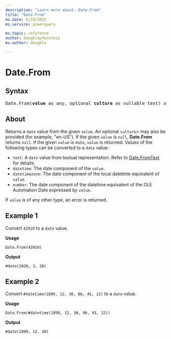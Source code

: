 ```yaml
---
description: "Learn more about: Date.From"
title: "Date.From"
ms.date: 5/19/2022
ms.service: powerquery

ms.topic: reference
author: dougklopfenstein
ms.author: dougklo

---
```

# Date.From

## Syntax

<pre>
Date.From(<b>value</b> as any, optional <b>culture</b> as nullable text) as nullable date
</pre>
  
## About

Returns a `date` value from the given `value`. An optional `culture`> may also be provided (for example, "en-US"). If the given `value` is `null`, **Date.From** returns `null`. If the given `value` is `date`, `value` is returned. Values of the following types can be converted to a `date` value:

* `text`: A `date` value from textual representation. Refer to [Date.FromText](date-fromtext.md) for details.
* `datetime`: The date component of the `value`.
* `datetimezone`: The date component of the local datetime equivalent of `value`.
* `number`: The date component of the datetime equivalent of the OLE Automation Date expressed by `value`.

If `value` is of any other type, an error is returned.

## Example 1

Convert `43910` to a `date` value.

**Usage**

```powerquery-m
Date.From(43910)
```

**Output**

`#date(2020, 3, 20)`

## Example 2

Convert `#datetime(1899, 12, 30, 06, 45, 12)` to a `date` value.

**Usage**

```powerquery-m
Date.From(#datetime(1899, 12, 30, 06, 45, 12))
```

**Output**

`#date(1899, 12, 30)`
